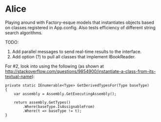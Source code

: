 # Alice
Playing around with Factory-esque models that instantiates objects based on classes registered in App.config. Also tests efficiency of different string search algorithms.
 
TODO:

1. Add parallel messages to send real-time results to the interface.
2. Add option (?) to pull all classes that implement IBookReader.

For #2, look into using the following (as shown at http://stackoverflow.com/questions/9854900/instantiate-a-class-from-its-textual-name):

```
private static IEnumerable<Type> GetDerivedTypesFor(Type baseType)
{
    var assembly = Assembly.GetExecutingAssembly();

    return assembly.GetTypes()
        .Where(baseType.IsAssignableFrom)
        .Where(t => baseType != t);
}
```

